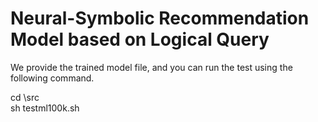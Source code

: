 # Neural-Symbolic Recommendation Model based on Logical Query


We provide the trained model file, and you can run the test using the following command.  

cd \src  
sh testml100k.sh  


